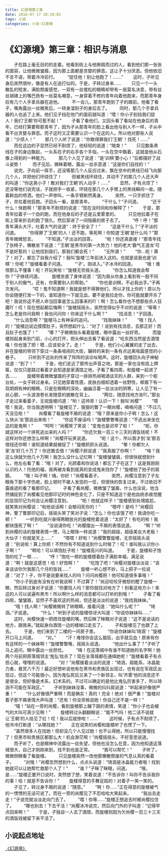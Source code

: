```yaml
---
title: 幻源境第三章
date: 2016-07-17 10:10:03
tags: 小说
categories: 小说-幻源境
---
```

《幻源境》第三章：相识与消息
===
<!-- more -->
　　孑在路上毫无目的的走着。他看到街上与他擦肩而过的人，看到他们那一张张的面容，让他微微皱眉，因为那上面都是贪婪的罪恶。这让孑十分厌恶。但他依旧不言不语，带着冷冷前行。
　　“捉住他！别让他跑了！…….”
　　这时，孑听见身后突然很吵，像是有人在追打似的。于是，孑转过身来……
　　只见一个一头散乱的短发，满脸颓废感觉，一双有一丝惺松的眼睛却带有一层莫名决意，带有丝丝胡碴上的嘴巴扬有一丝莫名嘲意，一身穿着不修的青年向着他跑来，而那青年身后有几个人手拿兵器在追他。
　　不一会儿，那青年跑到了孑的跟前。他看了看孑，嘴角露出一丝微笑后，一转身溜到孑的身后去了。
　　同时，那几个手拿兵器的人也追了上来。他们见孑挡在他门的面前就叫道：“喂！你小子别挡我们捉人！我们‘王朝’你可惹不起！”
　　孑看了看他们，又回头看了看站在他身后的青年，已经打算要帮那青年了，因为孑从那青年的脸上看出他与别人不一样，孑从中看不出贪婪与罪恶。而孑这时又正需要认识一个在这的人。所以他对那些人说道：“少烦人！”
　　那几个人听了说道：“你敢得罪我们‘王朝’！找死！……”
　　而在这边的孑显然已经不耐烦了，他轻轻的说道：“暗束！”
　　只见数条黑线在孑的身边飘起，一头系在孑的右手各个手指，一头在空中飘着，这就是他从石像上得到的一种能力。
　　那几个人见了说道：“是‘训棋’要小心！”后都摆好了战斗姿势！
　　而孑见后，微眯着眼，露出一丝杀意道：“这是你们自找的！”
　　说完，孑向前一挥手，还没等那几个人反应过来，飘在空中的黑线已经飞向那几个人，并把他们环绕住了！
　　但被黑线环绕住，并动不了的那几个人还大声的叫道：“你这臭小子！敢对我们‘王朝’的人动手！……”
　　显然，孑有点烦了！还没等他们说完话，孑就把手一收紧，环绕在那几个人手臂上的黑线瞬间一收。随着鲜血的喷洒，他们一声惨叫，一条手臂断然离身。
　　突然，一只手抓住了孑，并拉着他狂跑。孑回头一看，是那青年。
　　“干什么？”孑问道。
　　“还干什么！快跑啊！”那青年不耐烦的说道：“现在没时间和你解释了！”
　　于是，那青年拉着孑一个劲的跑，而在他身后的孑还是云里雾里的。
　　只见他拉着孑在街上穿来折去的跑了很久。然后穿进了一间隐蔽的房子去了。
　　“呼！呼！”那青年满头大汗，吐着大气的说道“：终于安全了！”
　　“这是干什么？”孑平淡的问道。
　　“你得罪了‘王朝’的人！还不跑，等死啊！你知道‘王朝’是什么吗？”那青年微微怒言。
　　“不知道。”孑淡淡的回答。
　　“呃！你还真直接！”那青年找了张椅子，懒散坐下说道：“‘王朝’是黑市的第一大势力！他的老大‘霸气王道龙’可不是好惹的！让他找到我们，那我们都会死！”
　　“无所谓！”
　　“你…呃！算了！对了，都忘了自我介绍了！我叫‘旋楼’三年前进入这的。也就是说我也是‘训棋’！你呢？”旋楼看着孑问道。
　　“‘孑’。刚进入。”孑冰冷的回道。
　　“哦！难怪那么不懂事！呃！开玩笑啦！”旋楼无奈摇头道。
　　“你怎么知道我会帮你？”孑继续问道。
　　旋楼坐直了身体说道：“因为我从你身上看到有一股不同于别人的傲气，还有，你需要别人的帮助。”
　　“你也是训棋，不必我出手。”孑再次发问。
　　“哎！鬼不知道啊！我就是想不得罪他们，所以才找上你的！原以为你会随便打发一下的，谁知道你一下就见血，要不是我拉走你，你可能就要开杀了吧！我说你这不把人命当回事是怎么回事来的吖！啊！怎么看你也不想那些杀人狂魔吖！哎！现在想起都后悔啊！”旋楼摇摇头，突然觉得似乎不对的说道：“等等！怎么老是你问我啊！我也问问你！你来这干什么啊？”
　　“找消息！”孑回道。
　　“什么消息啊？”旋楼马上有神采的追问。
　　“找我妹妹！”
　　“哦！找人的！”旋楼边说边摸摸肚子，突然想起什么：“对了！说到有找消息，去那正好！而且肚子也饿了！”
　　“哪？”孑微微抬头看着旋楼，眼中露出一丝好奇。
　　而旋楼则起身来到门前，小心的打开，把头伸出去看了看说道：“吃东西当然是去酒馆咯！你也饿了把！嗯…应该安全了。走！”
　　于是，他们小心翼翼的走了出去，并在旋楼的带领下穿过一条条喧闹的大街，辗转的来到一条有点远离喧嚣感觉的小巷子。
　　只听到不远处的传来了阵阵的谈论吆喝声。这时，旋楼回头向孑神秘说道：“到了！”
　　于是，他们走近了那传出声音之地，那是一家也没有挂上牌匾，仅仅只是路过看着才会知道是家酒馆之地，孑看了看四周，和旋楼一起进了去……
　　旋楼带着微微皱眉的孑穿过一排排热闹喝酒谈天的人群，来到一个柜台处，一女子转过身来。只见她穿着性感，皮肤白细却透着一丝野性，柳眉下有一双炯炯有神的眼睛，只是在眼睛的深处，幽幽泛着一丝淡淡的阴寒，让人见了有一丝心颤，一头波浪卷长发随意的披散在背上。
　　“两位，随意找地方坐吖。”那女子走过来看着孑，无视旋楼问道：“哟！这帅哥！认识一下！我叫‘尚樱’”
　　“喂喂！我说，你当我透明啊！”旋楼见了，狠狠的瞥了一眼尚樱，喃喃问道：“不过几天没见啦！”
　　尚樱看了看旋楼不屑的说道：“哦？原来是你小子啊！怎么！这么快从‘龙’那逃出来啦！”
　　“你这不废话吗！”旋楼瞥瞥嘴说道：“不逃出来坐在这的是鬼啊！”
　　“呵呵！”尚樱笑了笑说：“变鬼也是迟早了啦！”
　　“呃，你就这样对一个拼死逃出来的人吗？”
　　“你还欠我一百三十三天的酒饭钱呢！不这样对你还想怎么样啊！”尚樱开玩笑说道。
　　“呃！这个，所以我才到‘龙’那去借钱还你啊！谁知道结果就被捉了！”旋楼抓抓头说道。
　　“晕！你都欠人家‘龙’好几十万了！你还敢去借！”尚樱汗颜说道：“我真服了你啊！”
　　“啥？我这么快就欠他几十万啊！我怎么没什么记忆啊！”旋楼皱皱眉，但很快就想到什么，他左右看了看：“哦！对了，光顾着和你说话！都忘了孑在这了！这是我刚刚认识的人！托他的福，我再被龙看到就真的变成鬼来找你了！”旋楼拍了拍孑的肩膀。
　　“哦！叫孑啊！嗨，你好！”尚樱看着孑。
　　突然，尚樱注意到了孑左眼角下那十字伤疤，脸上顿时不被人发现的一怔，但很快的恢复过来，不过依旧不露痕迹的看了看那印记。
　　孑看了看尚樱，微微皱了皱眉，什么也没说，他当然捕捉到了尚樱看见他那印记时的神色变化了，只是不知道这个是他血统赤痕觉醒的显现印记为何会让尚樱注意到。
　　“呃！他就这样子！”旋楼感到处境尴尬，就笑笑对尚樱说：“和他说话啊！会郁闷死你的！”
　　“嗯哼！是吗？”尚樱回神，瞥了瞥那印记后，摇摇头笑了笑对孑说：“怎么！你也该饿了吧！我请你吃一顿！”
　　一听到吃就兴奋得两眼放光的旋楼抢着说道：“太好了！有吃的啦！我都快饿死了啊！”
　　“没说请你吃！”尚樱摆出一不屑的表情说道。
　　“啊？”听到尚樱的话的旋楼表情一愣，马上眼珠一转说道：“我的超级，超级美女大老板！大仙子！你就是天上……”
　　“喂喂！好啦！”尚樱瞥瞥旋楼，无奈摇摇头说道：“别说啦！算上你把！不然你有不知道说到什么时候了！哎！谁叫我认识你小子啊！”
　　“啊哈！可以填饱肚子啦！“旋楼高兴的叫道。
　　于是，旋楼和孑饱饱的吃了一顿……
　　“呼！”饱吃一顿的旋楼摸着肚子满脸幸福，满足说道：“啊！就是这感觉！哈！好饱啊！”
　　“吃饱了吧！”尚樱对旋楼淡淡说：“该来谈谈你欠我那几个月的饭钱……”
　　旋楼一听心想不妙，马上把孑一拉说道：“对了！孑，你不是说要来找人的吗？问问尚樱把！他可知道很多事哦！”
　　“你小子到底有没有在听我说啊！不过算了！”尚迎咬咬牙微怒的瞪了旋楼一眼，然后转过身对孑说道：“你要找人吗？那你就找对地方了！别看这地方小！来这的人可以说遍布黑市！所以啊什么样的消息都可以打听的到哦！”
　　孑看了看四周，皱皱眉，显然孑不喜欢这的热闹，但还是淡淡的说道：“我找我妹妹。”
　　“哦！找人啊！”尚樱微微转了转眼睛，接着问道：“她叫什么呢？”
　　“琦涵。”孑说道。
　　“什么！”听到孑说的旋楼惊讶大叫道：“你说你妹妹叫……”
　　这时，尚樱快速一把捂住旋楼的嘴，然后眯了眯眼对孑说道：“这不是说话的地方，跟我来。”就起身向酒馆一边的楼梯口走去了。
　　孑和旋楼见了也跟了上去。
　　于是，他们来到了二楼的一间房子里。
　　“你说你妹妹叫‘琦涵’！”旋楼开口马上问道。
　　“对。”
　　“汗！难怪你会这么猖狂，出手就见血！原来有你有这样的一个妹妹啊！”旋楼瞥瞥嘴，摇摇头说道。
　　“他出什么事了？”孑听了马上追问，眼中露出一丝担忧。
　　“嗨！在这落城中有谁不知道她的名字啊！她两个月前把原落城领主‘鬼弘’给杀了！现在全落城都在通缉她呢！”旋楼看着孑有点担心就，嘿嘿的说道。
　　“对！”尚樱接着淡淡的说道：“琦涵，超能系，冰晶能力者，悬赏八千万！最近好想听说他有在黑市和贵族区出现过，也有说在军政区出现过，但这个可能很小，因为鬼弘死后又来了一个新领主，叫‘齐雾’他的消息还不是很全，但好像是术系，幻术系的。不过可以确定的是他比鬼弘厉害多了，所以琦涵不可能在军政区。”
　　孑听到妹妹没事，微微的抖抖肩说道：“听起来好像很严重！”
　　“什么好像很严重啊！而是确实！真的！完全！绝对！很严重！”旋楼对着孑那不屑表情大声叫道：“还有！你没资格说她！你自己还不是一样！”
　　“嘻！”站在一旁的尚樱，看到旋楼那上蹦下跳的表情，笑道：“你小子也会被气的大叫可真少见啊！”
　　旋楼转过头翻翻眼说：“能不气吗！他二话不说就让‘王朝’的人给见了红！哎！我以后就惨啦！……”
　　这时候，孑有点不耐烦了，他冷冷打断道：“从哪找她？”
　　正在说笑的尚樱和旋楼听了也愣了一下。
　　“虽然很多人在找她！但却没几个人见过她！也不认得她，所以只能慢慢找了！但黑市和贵族区都那么大！机会渺茫啊！”尚樱摇摇头，不好意思说道。
　　而孑听了，也是眼神中流露出一丝失望，但他也没怎么在意，因为他知道这落城很大，自己才刚刚来到，找不到也是正常。
　　“我可以帮忙！”
　　孑听了，微微侧眼看了看旋楼。
　　只见旋楼突然一改他那懒散颓废的气息认真的看着孑。
　　“对哦！”尚樱忽然想到什么，点点头说道：“琦涵是冰晶能力者哦！找到她就可以让她帮忙救那个人了！”
　　“谁？”孑眯了眯眼，问道。
　　“哦，是……”旋楼正要开口说时，突然想了想，笑着说道：“不告诉你！叫你不告诉我你的事！哈！就是不告诉你！”
　　旋楼得意的手舞足蹈的！对着孑一笑一笑的。
　　孑见了，转过身不屑的说道：“随意。”
　　“啊！你……”正在得意的旋楼被气的一愣愣的无话可说了。而在一旁的尚樱见了不忍哈哈大笑起来。
　　“我出去走走！”孑说完就淡淡走向门去了。
　　“喂！你等……”旋楼正想追去时被尚樱拉住了。
　　“哪也别去！下去干活！”尚樱冰冷说完，然后向门外的孑叫道：“记得早点回来啊！”
　　于是，孑独自一人去了酒馆，而旋楼则因为欠尚樱一百三十三天的酒饭钱被留下来干活了。

小说起点地址
---
[《幻源境》](http://www.qidian.com/Book/3538055.aspx)
